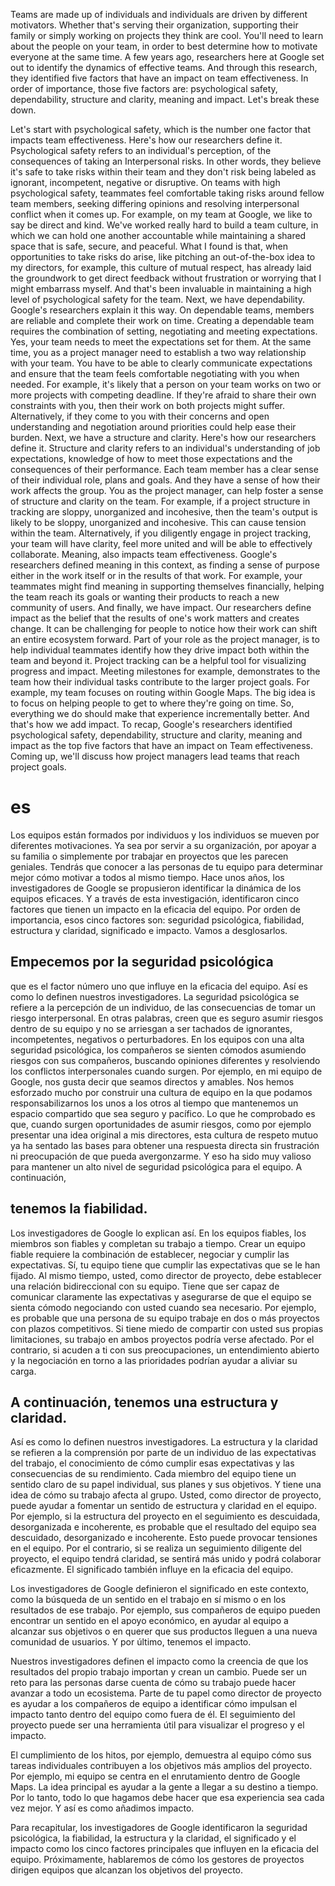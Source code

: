 
Teams are made up of individuals and individuals are driven by different motivators. Whether that's serving their organization, supporting their family or simply working on projects they think are cool.
You'll need to learn about the people on your team, in order to best determine how to motivate everyone at the same time. A few years ago, researchers here at Google set out to identify the dynamics of effective teams. And through this research, they identified five factors that have an impact on team effectiveness.
In order of importance, those five factors are: psychological safety, dependability, structure and clarity, meaning and impact. Let's break these down.

Let's start with psychological safety, which is the number one factor that impacts team effectiveness.
Here's how our researchers define it.
Psychological safety refers to an individual's perception, of the consequences of taking an Interpersonal risks.
In other words, they believe it's safe to take risks within their team and they don't risk being labeled as ignorant, incompetent, negative or disruptive. On teams with high psychological safety, teammates feel comfortable taking risks around fellow team members, seeking differing opinions and resolving interpersonal conflict when it comes up.
For example, on my team at Google, we like to say be direct and kind. We've worked really hard to build a team culture, in which we can hold one another accountable while maintaining a shared space that is safe, secure, and peaceful.
What I found is that, when opportunities to take risks do arise, like pitching an out-of-the-box idea to my directors, for example, this culture of mutual respect, has already laid the groundwork to get direct feedback without frustration or worrying that I might embarrass myself. And that's been invaluable in maintaining a high level of psychological safety for the team.
Next, we have dependability. Google's researchers explain it this way.
On dependable teams, members are reliable and complete their work on time.
Creating a dependable team requires the combination of setting, negotiating and meeting expectations. Yes, your team needs to meet the expectations set for them. At the same time, you as a project manager need to establish a two way relationship with your team.
You have to be able to clearly communicate expectations and ensure that the team feels comfortable negotiating with you when needed.
For example, it's likely that a person on your team works on two or more projects with competing deadline.
If they're afraid to share their own constraints with you, then their work on both projects might suffer. Alternatively, if they come to you with their concerns and open understanding and negotiation around priorities could help ease their burden.
Next, we have a structure and clarity.
Here's how our researchers define it.
Structure and clarity refers to an individual's understanding of job expectations, knowledge of how to meet those expectations and the consequences of their performance.
Each team member has a clear sense of their individual role, plans and goals. And they have a sense of how their work affects the group.
You as the project manager, can help foster a sense of structure and clarity on the team. For example, if a project structure in tracking are sloppy, unorganized and incohesive, then the team's output is likely to be sloppy, unorganized and incohesive. This can cause tension within the team.
Alternatively, if you diligently engage in project tracking, your team will have clarity, feel more united and will be able to effectively collaborate.
Meaning, also impacts team effectiveness. Google's researchers defined meaning in this context, as finding a sense of purpose either in the work itself or in the results of that work. For example, your teammates might find meaning in supporting themselves financially, helping the team reach its goals or wanting their products to reach a new community of users. And finally, we have impact. Our researchers define impact as the belief that the results of one's work matters and creates change. It can be challenging for people to notice how their work can shift an entire ecosystem forward. Part of your role as the project manager, is to help individual teammates identify how they drive impact both within the team and beyond it. Project tracking can be a helpful tool for visualizing progress and impact.
Meeting milestones for example, demonstrates to the team how their individual tasks contribute to the larger project goals. For example, my team focuses on routing within Google Maps. The big idea is to focus on helping people to get to where they're going on time. So, everything we do should make that experience incrementally better. And that's how we add impact. To recap, Google's researchers identified psychological safety, dependability, structure and clarity, meaning and impact as the top five factors that have an impact on Team effectiveness. Coming up, we'll discuss how project managers lead teams that reach project goals.
# es

Los equipos están formados por individuos y los individuos se mueven por diferentes motivaciones. Ya sea por servir a su organización, por apoyar a su familia o simplemente por trabajar en proyectos que les parecen geniales.
Tendrás que conocer a las personas de tu equipo para determinar mejor cómo motivar a todos al mismo tiempo. Hace unos años, los investigadores de Google se propusieron identificar la dinámica de los equipos eficaces. Y a través de esta investigación, identificaron cinco factores que tienen un impacto en la eficacia del equipo.
Por orden de importancia, esos cinco factores son: seguridad psicológica, fiabilidad, estructura y claridad, significado e impacto. Vamos a desglosarlos.


## Empecemos por la seguridad psicológica
que es el factor número uno que influye en la eficacia del equipo.
Así es como lo definen nuestros investigadores.
La seguridad psicológica se refiere a la percepción de un individuo, de las consecuencias de tomar un riesgo interpersonal.
En otras palabras, creen que es seguro asumir riesgos dentro de su equipo y no se arriesgan a ser tachados de ignorantes, incompetentes, negativos o perturbadores. En los equipos con una alta seguridad psicológica, los compañeros se sienten cómodos asumiendo riesgos con sus compañeros, buscando opiniones diferentes y resolviendo los conflictos interpersonales cuando surgen.
Por ejemplo, en mi equipo de Google, nos gusta decir que seamos directos y amables. Nos hemos esforzado mucho por construir una cultura de equipo en la que podamos responsabilizarnos los unos a los otros al tiempo que mantenemos un espacio compartido que sea seguro y pacífico.
Lo que he comprobado es que, cuando surgen oportunidades de asumir riesgos, como por ejemplo presentar una idea original a mis directores, esta cultura de respeto mutuo ya ha sentado las bases para obtener una respuesta directa sin frustración ni preocupación de que pueda avergonzarme. Y eso ha sido muy valioso para mantener un alto nivel de seguridad psicológica para el equipo.
A continuación,
##  tenemos la fiabilidad.
 Los investigadores de Google lo explican así.
En los equipos fiables, los miembros son fiables y completan su trabajo a tiempo.
Crear un equipo fiable requiere la combinación de establecer, negociar y cumplir las expectativas. Sí, tu equipo tiene que cumplir las expectativas que se le han fijado. Al mismo tiempo, usted, como director de proyecto, debe establecer una relación bidireccional con su equipo.
Tiene que ser capaz de comunicar claramente las expectativas y asegurarse de que el equipo se sienta cómodo negociando con usted cuando sea necesario.
Por ejemplo, es probable que una persona de su equipo trabaje en dos o más proyectos con plazos competitivos.
Si tiene miedo de compartir con usted sus propias limitaciones, su trabajo en ambos proyectos podría verse afectado. Por el contrario, si acuden a ti con sus preocupaciones, un entendimiento abierto y la negociación en torno a las prioridades podrían ayudar a aliviar su carga.
## A continuación, tenemos una estructura y claridad.
Así es como lo definen nuestros investigadores.
La estructura y la claridad se refieren a la comprensión por parte de un individuo de las expectativas del trabajo, el conocimiento de cómo cumplir esas expectativas y las consecuencias de su rendimiento.
Cada miembro del equipo tiene un sentido claro de su papel individual, sus planes y sus objetivos. Y tiene una idea de cómo su trabajo afecta al grupo.
Usted, como director de proyecto, puede ayudar a fomentar un sentido de estructura y claridad en el equipo. Por ejemplo, si la estructura del proyecto en el seguimiento es descuidada, desorganizada e incoherente, es probable que el resultado del equipo sea descuidado, desorganizado e incoherente. Esto puede provocar tensiones en el equipo.
Por el contrario, si se realiza un seguimiento diligente del proyecto, el equipo tendrá claridad, se sentirá más unido y podrá colaborar eficazmente.
El significado también influye en la eficacia del equipo.

Los investigadores de Google definieron el significado en este contexto, como la búsqueda de un sentido en el trabajo en sí mismo o en los resultados de ese trabajo. Por ejemplo, sus compañeros de equipo pueden encontrar un sentido en el apoyo económico, en ayudar al equipo a alcanzar sus objetivos o en querer que sus productos lleguen a una nueva comunidad de usuarios. Y por último, tenemos el impacto.

Nuestros investigadores definen el impacto como la creencia de que los resultados del propio trabajo importan y crean un cambio. Puede ser un reto para las personas darse cuenta de cómo su trabajo puede hacer avanzar a todo un ecosistema. Parte de tu papel como director de proyecto es ayudar a los compañeros de equipo a identificar cómo impulsan el impacto tanto dentro del equipo como fuera de él. El seguimiento del proyecto puede ser una herramienta útil para visualizar el progreso y el impacto.

El cumplimiento de los hitos, por ejemplo, demuestra al equipo cómo sus tareas individuales contribuyen a los objetivos más amplios del proyecto. Por ejemplo, mi equipo se centra en el enrutamiento dentro de Google Maps. La idea principal es ayudar a la gente a llegar a su destino a tiempo. Por lo tanto, todo lo que hagamos debe hacer que esa experiencia sea cada vez mejor. Y así es como añadimos impacto.

Para recapitular, los investigadores de Google identificaron la seguridad psicológica, la fiabilidad, la estructura y la claridad, el significado y el impacto como los cinco factores principales que influyen en la eficacia del equipo. Próximamente, hablaremos de cómo los gestores de proyectos dirigen equipos que alcanzan los objetivos del proyecto.
